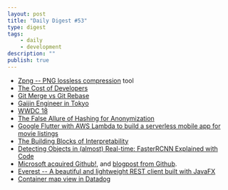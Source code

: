 ```yaml
---
layout: post
title: "Daily Digest #53"
type: digest
tags: 
    - daily
    - development
description: ""
publish: true
---
```


- [Zpng -- PNG lossless compression](https://github.com/catid/Zpng?utm_source=jakartadev) <span class="label">tool</span>
- [The Cost of Developers](https://stratechery.com/2018/the-cost-of-developers/?utm_source=jakartadev)
- [Git Merge vs Git Rebase](https://dev.to/neshaz/git-merge-vs-git-rebase-5134?utm_source=jakartadev)
- [Gaijin Engineer in Tokyo](https://medium.com/@xevix/gaijin-engineer-in-tokyo-aaa9be8919b2?utm_source=jakartadev)
- [WWDC 18](https://developer.apple.com/wwdc/?utm_source=jakartadev)
- [The False Allure of Hashing for Anonymization](https://gravitational.com/blog/hashing-for-anonymization/?utm_source=jakartadev)
- [Google Flutter with AWS Lambda to build a serverless mobile app for movie listings](https://read.acloud.guru/serverless-application-with-flutter-lambda-aa0d264fbefd?utm_source=jakartadev)
- [The Building Blocks of Interpretability](https://distill.pub/2018/building-blocks/?utm_source=jakartadev)
- [Detecting Objects in (almost) Real-time: FasterRCNN Explained with Code](https://towardsdatascience.com/fasterrcnn-explained-part-1-with-code-599c16568cff?utm_source=jakartadev)
- [Microsoft acquired Github!](https://blogs.microsoft.com/blog/2018/06/04/microsoft-github-empowering-developers/?utm_source=jakartadev), and [blogpost from Github](https://blog.github.com/2018-06-04-github-microsoft/).
- [Everest -- A beautiful and lightweight REST client built with JavaFX](https://github.com/RohitAwate/Everest?utm_source=jakartadev)
- [Container map view in Datadog](https://www.datadoghq.com/blog/container-map/?utm_source=jakartadev)
